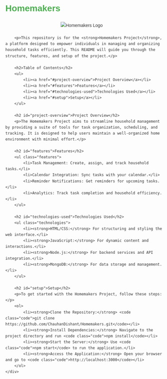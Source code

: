 <!DOCTYPE html>
<html lang="en">
<head>
    <meta charset="UTF-8">
    <meta name="viewport" content="width=device-width, initial-scale=1.0">
    <title>Homemakers Project</title>
    <style>
        body {
            font-family: Arial, sans-serif;
            line-height: 1.6;
            margin: 20px;
            color: #333;
        }
        h1, h2 {
            color: #4CAF50;
        }
        .container {
            max-width: 800px;
            margin: auto;
        }
        .logo {
            display: block;
            margin: 20px auto;
            max-width: 150px;
        }
        .features, .technologies, .setup {
            margin: 20px 0;
        }
        .code {
            background-color: #f4f4f4;
            border-left: 3px solid #4CAF50;
            padding: 10px;
            overflow-x: auto;
        }
    </style>
</head>
<body>
    <div class="container">
        <h1>Homemakers</h1>
        <img src="https://via.placeholder.com/150" alt="Homemakers Logo" class="logo"> <!-- Replace with the actual image URL -->

        <p>This repository is for the <strong>Homemakers Project</strong>, a platform designed to empower individuals in managing and organizing household tasks efficiently. This README will guide you through the structure, features, and setup of the project.</p>

        <h2>Table of Contents</h2>
        <ul>
            <li><a href="#project-overview">Project Overview</a></li>
            <li><a href="#features">Features</a></li>
            <li><a href="#technologies-used">Technologies Used</a></li>
            <li><a href="#setup">Setup</a></li>
        </ul>

        <h2 id="project-overview">Project Overview</h2>
        <p>The Homemakers Project aims to streamline household management by providing a suite of tools for task organization, scheduling, and tracking. It is designed to help users maintain a well-organized home environment with minimal effort.</p>

        <h2 id="features">Features</h2>
        <ul class="features">
            <li>Task Management: Create, assign, and track household tasks.</li>
            <li>Calendar Integration: Sync tasks with your calendar.</li>
            <li>Reminder Notifications: Get reminders for upcoming tasks.</li>
            <li>Analytics: Track task completion and household efficiency.</li>
        </ul>

        <h2 id="technologies-used">Technologies Used</h2>
        <ul class="technologies">
            <li><strong>HTML/CSS:</strong> For structuring and styling the web interface.</li>
            <li><strong>JavaScript:</strong> For dynamic content and interactions.</li>
            <li><strong>Node.js:</strong> For backend services and API integration.</li>
            <li><strong>MongoDB:</strong> For data storage and management.</li>
        </ul>

        <h2 id="setup">Setup</h2>
        <p>To get started with the Homemakers Project, follow these steps:</p>
        <ol>
            <li><strong>Clone the Repository:</strong> <code class="code">git clone https://github.com/ChauhanDishant/Homemakers.git</code></li>
            <li><strong>Install Dependencies:</strong> Navigate to the project directory and run <code class="code">npm install</code></li>
            <li><strong>Start the Server:</strong> Use <code class="code">npm start</code> to run the application.</li>
            <li><strong>Access the Application:</strong> Open your browser and go to <code class="code">http://localhost:3000</code></li>
        </ol>
    </div>
</body>
</html>

